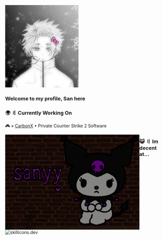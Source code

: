 <img src="images/sae.png" alt="half baked">

### Welcome to my profile, San here

### 🌍 〢 Currently Working On
🎮 » [CarbonX](https://CarbonX.gg) • Private Counter Strike 2 Software
</a>

<img align="left" src="images/FAJNE.png" height="306px" alt="cute">

### 😺 〢 Im decent at...
<img src="https://skillicons.dev/icons?i=visualstudio,python,cpp,cs" height="40px" alt="skillicons.dev">
